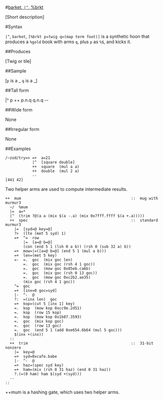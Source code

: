 #[barket, `|^`, %brkt](#brkt)

[Short description]

#Syntax

`|^`, `barket`, `[%brkt p=twig q=(map term foot)]` is a synthetic hoon
that produces a `%gold` book with arms `q`, plus `p` as `%$`, and 
kicks it.

##Produces

[Twig or tile]

##Sample

[`p` is a _
`q` is a _]

##Tall form

|^  p
      ++  p.n.q
        q.n.q
    --

##Wide form

None

##Irregular form

None

##Examples


    /~zod/try=> =+  a=21
                |^  [square double]
                ++  square  (mul a a)
                ++  double  (mul 2 a)
                --
    [441 42]
    
Two helper arms are used to compute intermediate results. 

```
++  mum                                                 ::  mug with murmur3
  ~/  %mum
  |=  a=*
  |^  (trim ?@(a a (mix $(a -.a) (mix 0x7fff.ffff $(a +.a)))))
  ++  spec                                              ::  standard murmur3
    |=  [syd=@ key=@]
    ?>  (lte (met 5 syd) 1)
    =+  ^=  row
        |=  [a=@ b=@] 
        (con (end 5 1 (lsh 0 a b)) (rsh 0 (sub 32 a) b))
    =+  mow=|=([a=@ b=@] (end 5 1 (mul a b)))
    =+  len=(met 5 key)
    =-  =.  goc  (mix goc len)
        =.  goc  (mix goc (rsh 4 1 goc))
        =.  goc  (mow goc 0x85eb.ca6b)
        =.  goc  (mix goc (rsh 0 13 goc))
        =.  goc  (mow goc 0xc2b2.ae35)
        (mix goc (rsh 4 1 goc))
    ^=  goc
    =+  [inx=0 goc=syd]
    |-  ^-  @
    ?:  =(inx len)  goc
    =+  kop=(cut 5 [inx 1] key)
    =.  kop  (mow kop 0xcc9e.2d51)
    =.  kop  (row 15 kop) 
    =.  kop  (mow kop 0x1b87.3593)
    =.  goc  (mix kop goc)
    =.  goc  (row 13 goc)
    =.  goc  (end 5 1 (add 0xe654.6b64 (mul 5 goc)))
    $(inx +(inx))
  ::
  ++  trim                                              ::  31-bit nonzero
    |=  key=@
    =+  syd=0xcafe.babe
    |-  ^-  @
    =+  haz=(spec syd key)
    =+  ham=(mix (rsh 0 31 haz) (end 0 31 haz))
    ?.(=(0 ham) ham $(syd +(syd)))
  --
::
```

++mum is a hashing gate, which uses two helper arms.
